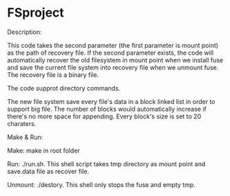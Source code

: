 # FSproject

Description:

This code takes the second parameter (the first parameter is mount point) as the path of recovery file. If the second parameter exists, the code will automatically recover the old filesystem in mount point when  we install fuse and save the current file system into recovery file when we unmount fuse. The recovery file is a binary file.

The code supprot directory commands.

The new file system save every file's data in a block linked list in order to support big file. The number of blocks would automatically increase if there's no more space for appending. Every block's size is set to 20 charaters.

Make & Run:

Make: make in root folder

Run: ./run.sh. This shell script takes tmp directory as mount point and save.data file as recover file.

Unmount: ./destory. This shell only stops the fuse and empty tmp.
